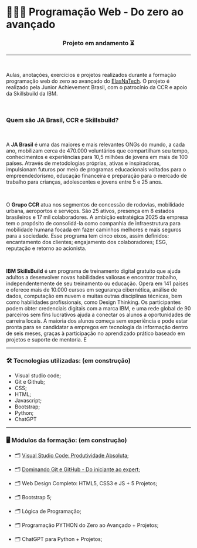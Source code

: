 # 👩🏼‍💻 Programação Web - Do zero ao avançado

<h3 align="center"> Projeto em andamento ⏳ </h3>

---

</br>

Aulas, anotações, exercícios e projetos realizados durante a formação programação web do zero ao avançado do [ElasNaTech](https://jabrasil.org.br/elasnatech23/). O projeto é realizado pela Junior Achievement Brasil, com o patrocínio da CCR e apoio da Skillsbuild da IBM.

</br>

### Quem são JA Brasil, CCR e Skillsbuild? 

</br>

A **JA Brasil** é uma das maiores e mais relevantes ONGs do mundo, a cada ano, mobilizam cerca de 470.000 voluntários que compartilham seu tempo, conhecimentos e experiências para 10,5 milhões de jovens em mais de 100 países. Através de metodologias próprias, ativas e inspiradoras, impulsionam futuros por meio de programas educacionais voltados para o empreendedorismo, educação financeira e preparação para o mercado de trabalho para crianças, adolescentes e jovens entre 5 e 25 anos.

</br>

O **Grupo CCR** atua nos segmentos de concessão de rodovias, mobilidade urbana, aeroportos e serviços. São 25 ativos, presença em 8 estados brasileiros e 17 mil colaboradores. A ambição estratégica 2025 da empresa tem o propósito de consolidá-la como companhia de infraestrutura para mobilidade humana focada em fazer caminhos melhores e mais seguros para a sociedade. Esse programa tem cinco eixos, assim definidos: encantamento dos clientes; engajamento dos colaboradores; ESG, reputação e retorno ao acionista.

</br>

**IBM SkillsBuild** é um programa de treinamento digital gratuito que ajuda adultos a desenvolver novas habilidades valiosas e encontrar trabalho, independentemente de seu treinamento ou educação. Opera em 141 países e oferece mais de 10.000 cursos em segurança cibernética, análise de dados, computação em nuvem e muitas outras disciplinas técnicas, bem como habilidades profissionais, como Design Thinking. Os participantes podem obter credenciais digitais com a marca IBM, e uma rede global de 90 parceiros sem fins lucrativos ajuda a conectar os alunos a oportunidades de carreira locais. A maioria dos alunos começa sem experiência e pode estar pronta para se candidatar a empregos em tecnologia da informação dentro de seis meses, graças à participação no aprendizado prático baseado em projetos e suporte de mentoria. E

---

### 🛠️ Tecnologias utilizadas: (em construção)

- Visual studio code;
- Git e Github;
- CSS;
- HTML;
- Javascript;
- Bootstrap;
- Python;
- ChatGPT

---

### 🖥️ Módulos da formação: (em construção)

- 🗂️ [Visual Studio Code: Produtividade Absoluta](/modulo1/README.md);

- 🗂️ [Dominando Git e GitHub - Do iniciante ao expert](/modulo2/README.md);

- 🗂️ Web Design Completo: HTML5, CSS3 e JS + 5 Projetos;

- 🗂️ Bootstrap 5;

- 🗂️ Lógica de Programação;

- 🗂️ Programação PYTHON do Zero ao Avançado + Projetos;

- 🗂️ ChatGPT para Python + Projetos;




